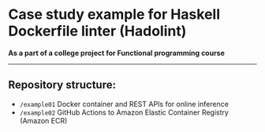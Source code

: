 # Case study example for Haskell Dockerfile linter (Hadolint)

**As a part of a college project for Functional programming course**

---
## Repository structure:
- `/example01` 	Docker container and REST APIs for online inference  
- `/example02` GitHub Actions to Amazon Elastic Container Registry (Amazon ECR)
